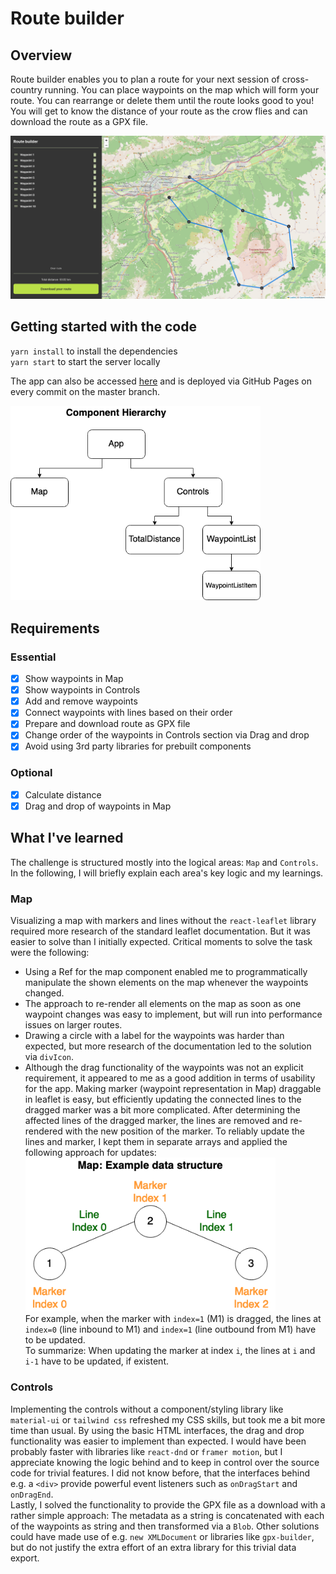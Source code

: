 # Route builder
## Overview
Route builder enables you to plan a route for your next session of cross-country running. You can place waypoints on the map which will form your route. You can rearrange or delete them until the route looks good to you! You will get to know the distance of your route as the crow flies and can download the route as a GPX file.  

[<img src="docs/Screenshot.png" />](docs/Screenshot.png)  

## Getting started with the code
`yarn install` to install the dependencies  
`yarn start` to start the server locally

The app can also be accessed [here](https://aschwad.github.io/route-builder) and is deployed via GitHub Pages on every commit on the master branch.

[<img src="docs/ComponentHierarchy.drawio.png" width="400" />](docs/ComponentHierarchy.drawio.png)  

## Requirements
### Essential
- [x] Show waypoints in Map
- [x] Show waypoints in Controls
- [x] Add and remove waypoints
- [x] Connect waypoints with lines based on their order
- [x] Prepare and download route as GPX file
- [x] Change order of the waypoints in Controls section via Drag and drop
- [x] Avoid using 3rd party libraries for prebuilt components 

### Optional
- [x] Calculate distance
- [x] Drag and drop of waypoints in Map

## What I've learned
The challenge is structured mostly into the logical areas: `Map` and `Controls`. In the following, I will briefly explain each area's key logic and my learnings.

### Map
Visualizing a map with markers and lines without the `react-leaflet` library required more research of the standard leaflet documentation. But it was easier to solve than I initially expected. Critical moments to solve the task were the following:
* Using a Ref for the map component enabled me to programmatically manipulate the shown elements on the map whenever the waypoints changed.
* The approach to re-render all elements on the map as soon as one waypoint changes was easy to implement, but will run into performance issues on larger routes.
* Drawing a circle with a label for the waypoints was harder than expected, but more research of the documentation led to the solution via `divIcon`.
* Although the drag functionality of the waypoints was not an explicit requirement, it appeared to me as a good addition in terms of usability for the app. Making marker (waypoint representation in Map) draggable in leaflet is easy, but efficiently updating the connected lines to the dragged marker was a bit more complicated. After determining the affected lines of the dragged marker, the lines are removed and re-rendered with the new position of the marker. To reliably update the lines and marker, I kept them in separate arrays and applied the following approach for updates:
[<img src="docs/ExampleDataStructure.drawio.png" width="400" />](docs/ExampleDataStructure.drawio.png)  
For example, when the marker with `index=1` (M1) is dragged, the lines at `index=0` (line inbound to M1) and `index=1` (line outbound from M1) have to be updated.  
To summarize: When updating the marker at index `i`, the lines at `i` and `i-1` have to be updated, if existent.
### Controls
Implementing the controls without a component/styling library like `material-ui` or `tailwind css` refreshed my CSS skills, but took me a bit more time than usual. By using the basic HTML interfaces, the drag and drop functionality was easier to implement than expected. I would have been probably faster with libraries like `react-dnd` or `framer motion`, but I appreciate knowing the logic behind and to keep in control over the source code for trivial features. I did not know before, that the interfaces behind e.g. a `<div>` provide powerful event listeners such as `onDragStart` and `onDragEnd`.  
Lastly, I solved the functionality to provide the GPX file as a download with a rather simple approach: The metadata as a string is concatenated with each of the waypoints as string and then transformed via a `Blob`. Other solutions could have made use of e.g. `new XMLDocument` or libraries like `gpx-builder`, but do not justify the extra effort of an extra library for this trivial data export.